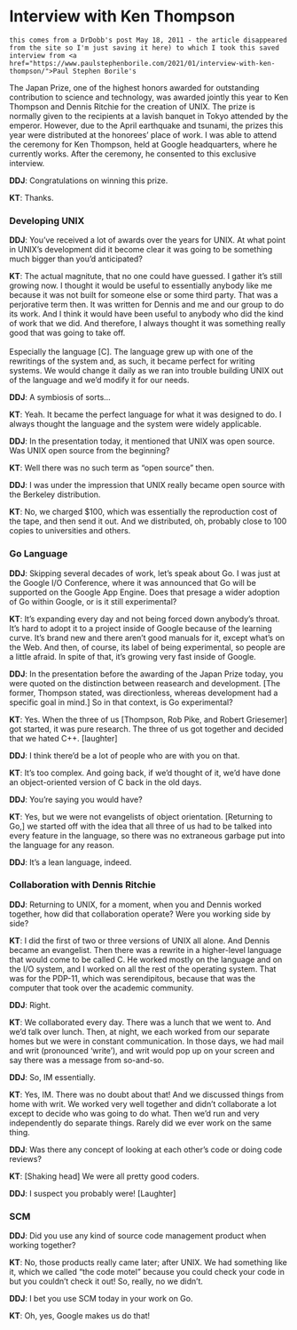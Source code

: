 <h1>Interview with Ken Thompson</h1>

`this comes from a DrDobb's post May 18, 2011 - the article disappeared from the site so I'm just saving it here) to which I took this saved interview from <a href="https://www.paulstephenborile.com/2021/01/interview-with-ken-thompson/">Paul Stephen Borile's`

<p>The Japan Prize, one of the highest honors awarded for outstanding contribution to science and technology, was awarded jointly this year to Ken Thompson and Dennis Ritchie for the creation of UNIX. The prize is normally given to the recipients at a lavish banquet in Tokyo attended by the emperor. However, due to the April earthquake and tsunami, the prizes this year were distributed at the honorees’ place of work. I was able to attend the ceremony for Ken Thompson, held at Google headquarters, where he currently works. After the ceremony, he consented to this exclusive interview.</p>
<p><b>DDJ</b>: Congratulations on winning this prize.</p>
<p><b>KT</b>: Thanks.</p>
<h3>Developing UNIX</h3>
<p><b>DDJ</b>: You’ve received a lot of awards over the years for UNIX. At what point in UNIX’s development did it become clear it was going to be something much bigger than you’d anticipated?</p>
<p><b>KT</b>: The actual magnitute, that no one could have guessed. I gather it’s still growing now. I thought it would be useful to essentially anybody like me because it was not built for someone else or some third party. That was a perjorative term then. It was written for Dennis and me and our group to do its work. And I think it would have been useful to anybody who did the kind of work that we did. And therefore, I always thought it was something really good that was going to take off.<br><br>Especially the language [C]. The language grew up with one of the rewritings of the system and, as such, it became perfect for writing systems. We would change it daily as we ran into trouble building UNIX out of the language and we’d modify it for our needs.</p>
<p><b>DDJ</b>: A symbiosis of sorts&hellip;</p>
<p><b>KT</b>: Yeah. It became the perfect language for what it was designed to do. I always thought the language and the system were widely applicable.</p>
<p><b>DDJ</b>: In the presentation today, it mentioned that UNIX was open source. Was UNIX open source from the beginning?</p>
<p><b>KT</b>: Well there was no such term as &ldquo;open source&rdquo; then.</p>
<p><b>DDJ</b>: I was under the impression that UNIX really became open source with the Berkeley distribution.</p>
<p><b>KT</b>: No, we charged $100, which was essentially the reproduction cost of the tape, and then send it out. And we distributed, oh, probably close to 100 copies to universities and others.</p>
<h3>Go Language</h3>
<p><b>DDJ</b>: Skipping several decades of work, let’s speak about Go. I was just at the Google I/O Conference, where it was announced that Go will be supported on the Google App Engine. Does that presage a wider adoption of Go within Google, or is it still experimental?</p>
<p><b>KT</b>: It’s expanding every day and not being forced down anybody’s throat. It’s hard to adopt it to a project inside of Google because of the learning curve. It’s brand new and there aren’t good manuals for it, except what’s on the Web. And then, of course, its label of being experimental, so people are a little afraid. In spite of that, it’s growing very fast inside of Google.</p>
<p><b>DDJ</b>: In the presentation before the awarding of the Japan Prize today, you were quoted on the distinction between reasearch and development. [The former, Thompson stated, was directionless, whereas development had a specific goal in mind.] So in that context, is Go experimental?</p>
<p><b>KT</b>: Yes. When the three of us [Thompson, Rob Pike, and Robert Griesemer] got started, it was pure research. The three of us got together and decided that we hated C++. [laughter]</p>
<p><b>DDJ</b>: I think there’d be a lot of people who are with you on that.</p>
<p><b>KT</b>: It’s too complex. And going back, if we’d thought of it, we’d have done an object-oriented version of C back in the old days.</p>
<p><b>DDJ</b>: You’re saying you would have?</p>
<p><b>KT</b>: Yes, but we were not evangelists of object orientation. [Returning to Go,] we started off with the idea that all three of us had to be talked into every feature in the language, so there was no extraneous garbage put into the language for any reason.</p>
<p><b>DDJ</b>: It’s a lean language, indeed.</p>
<h3>Collaboration with Dennis Ritchie</h3>
<p><b>DDJ</b>: Returning to UNIX, for a moment, when you and Dennis worked together, how did that collaboration operate? Were you working side by side?</p>
<p><b>KT</b>: I did the first of two or three versions of UNIX all alone. And Dennis became an evangelist. Then there was a rewrite in a higher-level language that would come to be called C. He worked mostly on the language and on the I/O system, and I worked on all the rest of the operating system. That was for the PDP-11, which was serendipitous, because that was the computer that took over the academic community.</p>
<p><b>DDJ</b>: Right.</p>
<p><b>KT</b>: We collaborated every day. There was a lunch that we went to. And we’d talk over lunch. Then, at night, we each worked from our separate homes but we were in constant communication. In those days, we had mail and writ (pronounced ‘write’), and writ would pop up on your screen and say there was a message from so-and-so.</p>
<p><b>DDJ</b>: So, IM essentially.</p>
<p><b>KT</b>: Yes, IM. There was no doubt about that! And we discussed things from home with writ. We worked very well together and didn’t collaborate a lot except to decide who was going to do what. Then we’d run and very independently do separate things. Rarely did we ever work on the same thing.</p>
<p><b>DDJ</b>: Was there any concept of looking at each other’s code or doing code reviews?</p>
<p><b>KT</b>: [Shaking head] We were all pretty good coders.</p>
<p><b>DDJ</b>: I suspect you probably were! [Laughter]</p>
<h3>SCM</h3>
<p><b>DDJ</b>: Did you use any kind of source code management product when working together?</p>
<p><b>KT</b>: No, those products really came later; after UNIX. We had something like it, which we called “the code motel” because you could check your code in but you couldn’t check it out! So, really, no we didn’t.</p>
<p><b>DDJ</b>: I bet you use SCM today in your work on Go.</p>
<p><b>KT</b>: Oh, yes, Google makes us do that!</p>


